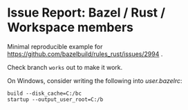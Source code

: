 # Issue Report: Bazel / Rust / Workspace members

Minimal reproducible example for <https://github.com/bazelbuild/rules_rust/issues/2994> .

Check branch `works` out to make it work.

On Windows, consider writing the following into _user.bazelrc_:

```text
build --disk_cache=C:/bc
startup --output_user_root=C:/b
```
